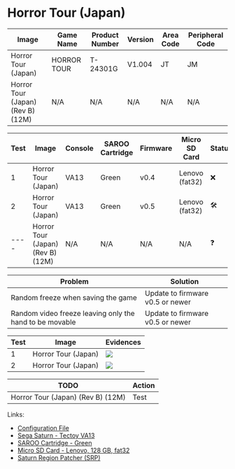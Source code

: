 # Horror Tour (Japan)

| Image                             | Game Name   | Product Number | Version | Area Code | Peripheral Code |
| --------------------------------- | ----------- | -------------- | ------- | --------- | --------------- |
| Horror Tour (Japan)               | HORROR TOUR | T-24301G       | V1.004  | JT        | JM              |
| Horror Tour (Japan) (Rev B) (12M) | N/A         | N/A            | N/A     | N/A       | N/A             |

| Test | Image                             | Console | SAROO Cartridge | Firmware | Micro SD Card  | Status              | Time Played |
| ---- | --------------------------------- | ------- | --------------- | -------- | -------------- | ------------------- | ----------- |
| 1    | Horror Tour (Japan)               | VA13    | Green           | v0.4     | Lenovo (fat32) | :x:                 | 14 seconds  |
| 2    | Horror Tour (Japan)               | VA13    | Green           | v0.5     | Lenovo (fat32) | :hammer_and_wrench: | 7 minutes   |
| ---- | Horror Tour (Japan) (Rev B) (12M) | N/A     | N/A             | N/A      | N/A            | :question:          | N/A         |

| Problem                                                 | Solution                         |
| ------------------------------------------------------- | -------------------------------- |
| Random freeze when saving the game                      | Update to firmware v0.5 or newer |
| Random video freeze leaving only the hand to be movable | Update to firmware v0.5 or newer |

| Test | Image               | Evidences                                                                                        |
| ---- | ------------------- | ------------------------------------------------------------------------------------------------ |
| 1    | Horror Tour (Japan) | [![](https://img.youtube.com/vi/vyddAsRrMrU/0.jpg)](https://www.youtube.com/watch?v=vyddAsRrMrU) |
| 2    | Horror Tour (Japan) | [![](https://img.youtube.com/vi/xLfnKXj26k4/0.jpg)](https://www.youtube.com/watch?v=xLfnKXj26k4) |

| TODO                              | Action |
| --------------------------------- | ------ |
| Horror Tour (Japan) (Rev B) (12M) | Test   |

Links:

- [Configuration File](https://github.com/williamdsw/saroo-configuration-list/blob/master/Regions/Retails/Japan/T-24903G/README.md)
- [Sega Saturn - Tectoy VA13](../../../../Info/Consoles/VA13/README.md)
- [SAROO Cartridge - Green](../../../../Info/Cartridges/RetroGameParadiseStore/1.32F/README.md)
- [Micro SD Card - Lenovo, 128 GB, fat32](../../../../Info/SdCards/Lenovo/128GB/fat32/README.md)
- [Saturn Region Patcher (SRP)](https://segaxtreme.net/resources/saturn-region-patcher.81/download)
